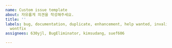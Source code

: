 ```yaml
---
name: Custom issue template
about: 자유롭게 의견을 작성해주세요.
title: ''
labels: bug, documentation, duplicate, enhancement, help wanted, invalid, question,
  wontfix
assignees: 630yjl, BugEliminator, kimsudang, suef606

---
```



